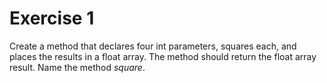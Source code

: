 # Exercise 1

Create a method that declares four int parameters, squares each, and places the results in a float array. The method should return the float array result. Name the method _square_.
